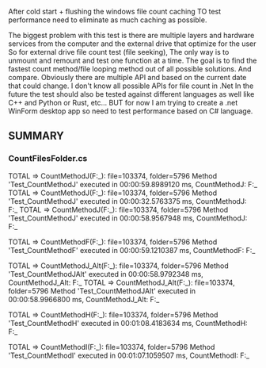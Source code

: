  After cold start + flushing the windows file count caching
 TO test performance need to eliminate as much caching as possible.
 
 The biggest problem with this test is there are multiple layers and hardware services from the computer and the external drive that optimize for the user
 So for external drive file count test (file seeking), The only way is to unmount and remount and test one function at a time.
 The goal is to find the fastest count method/file looping method out of all possible solutions. And compare.
 Obviously there are multiple API and based on the current date that could change.
 I don't know all possible APIs for file count in .Net
 In the future the test should also be tested against different languages as well like C++ and Python or Rust, etc...
 BUT for now I am trying to create a .net WinForm desktop app so need to test performance based on C# language.

## SUMMARY

### CountFilesFolder.cs

TOTAL => CountMethodJ(F:\_): file=103374, folder=5796
Method 'Test_CountMethodJ' executed in 00:00:59.8989120 ms, CountMethodJ: F:\_
TOTAL => CountMethodJ(F:\_): file=103374, folder=5796
Method 'Test_CountMethodJ' executed in 00:00:32.5763375 ms, CountMethodJ: F:\_
TOTAL => CountMethodJ(F:\_): file=103374, folder=5796
Method 'Test_CountMethodJ' executed in 00:00:58.9567948 ms, CountMethodJ: F:\_

TOTAL => CountMethodF(F:\_): file=103374, folder=5796
Method 'Test_CountMethodF' executed in 00:00:59.1210387 ms, CountMethodF: F:\_

TOTAL => CountMethodJ_Alt(F:\_): file=103374, folder=5796
Method 'Test_CountMethodJAlt' executed in 00:00:58.9792348 ms, CountMethodJ_Alt: F:\_
TOTAL => CountMethodJ_Alt(F:\_): file=103374, folder=5796
Method 'Test_CountMethodJAlt' executed in 00:00:58.9966800 ms, CountMethodJ_Alt: F:\_

TOTAL => CountMethodH(F:\_): file=103374, folder=5796
Method 'Test_CountMethodH' executed in 00:01:08.4183634 ms, CountMethodH: F:\_

TOTAL => CountMethodI(F:\_): file=103374, folder=5796
Method 'Test_CountMethodI' executed in 00:01:07.1059507 ms, CountMethodI: F:\_